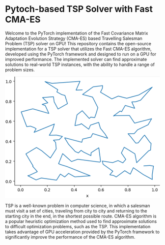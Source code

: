 # Pytoch-based TSP Solver with Fast CMA-ES

Welcome to the PyTorch implementation of the Fast Covariance Matrix Adaptation Evolution Strategy (CMA-ES) based Travelling Salesman Problem (TSP) solver on GPU! This repository contains the open-source implementation for a TSP solver that utilizes the Fast CMA-ES algorithm, developed using the PyTorch framework and designed to run on a GPU for improved performance. The implemented solver can find approximate solutions to real-world TSP instances, with the ability to handle a range of problem sizes.

![](sol.png)

TSP is a well-known problem in computer science, in which a salesman must visit a set of cities, traveling from city to city and returning to the starting city in the end, in the shortest possible route. CMA-ES algorithm is a popular heuristic optimization method used to find approximate solutions to difficult optimization problems, such as the TSP. This implementation takes advantage of GPU acceleration provided by the PyTorch framework to significantly improve the performance of the CMA-ES algorithm.
